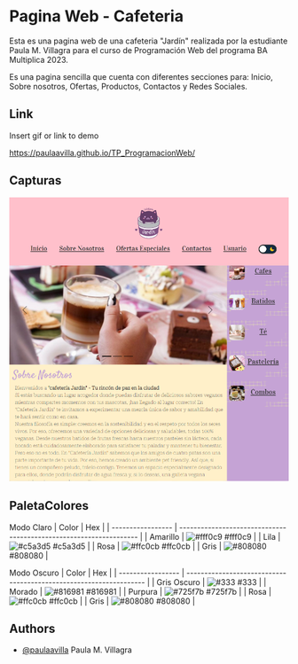 
# Pagina Web - Cafeteria

Esta es una pagina web de una cafeteria "Jardín" realizada por la estudiante Paula M. Villagra para el curso de Programación Web del programa BA Multiplica 2023.

Es una pagina sencilla que cuenta con diferentes secciones para: Inicio, Sobre nosotros, Ofertas, Productos, Contactos y Redes Sociales.


## Link

Insert gif or link to demo

https://paulaavilla.github.io/TP_ProgramacionWeb/
## Capturas

![Screenshot](visual/Captura_pantalla.png)

## PaletaColores

Modo Claro
| Color             | Hex                                                                |
| ----------------- | ------------------------------------------------------------------ |
| Amarillo | ![#fff0c9](https://via.placeholder.com/10/fff0c9?text=+) #fff0c9 |
| Lila | ![#c5a3d5](https://via.placeholder.com/10/c5a3d5?text=+) #c5a3d5 |
| Rosa | ![#ffc0cb](https://via.placeholder.com/10/ffc0cba?text=+) #ffc0cb |
| Gris | ![#808080](https://via.placeholder.com/10/808080?text=+) #808080 |

Modo Oscuro
| Color             | Hex                                                                |
| ----------------- | ------------------------------------------------------------------ |
| Gris Oscuro | ![#333](https://via.placeholder.com/10/333?text=+) #333 |
| Morado | ![#816981](https://via.placeholder.com/10/816981?text=+) #816981 |
| Purpura | ![#725f7b](https://via.placeholder.com/10/725f7b?text=+) #725f7b |
| Rosa | ![#ffc0cb](https://via.placeholder.com/10/ffc0cba?text=+) #ffc0cb |
| Gris | ![#808080](https://via.placeholder.com/10/808080?text=+) #808080 |

## Authors

- [@paulaavilla](https://github.com/paulaavilla)
Paula M. Villagra

